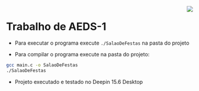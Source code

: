 <img src="http://www.uemg.br/images/Logo_uemg.jpg" align="right" />

# Trabalho de AEDS-1

+ Para executar o programa execute `./SalaoDeFestas` na pasta do projeto

+ Para compilar o programa execute na pasta do projeto:
```Bash
gcc main.c -o SalaoDeFestas
./SalaoDeFestas
```
+ Projeto executado e testado no Deepin 15.6 Desktop

